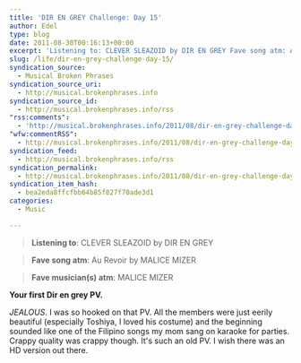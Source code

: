 ```yaml
---
title: 'DIR EN GREY Challenge: Day 15'
author: Edel
type: blog
date: 2011-08-30T00:16:13+00:00
excerpt: 'Listening to: CLEVER SLEAZOID by DIR EN GREY Fave song atm: Au Revoir by MALICE MIZER Fave musician(s) atm: MALICE MIZER Your first Dir en grey PV. JEALOUS. I was so hooked on that PV. All the members were just eerily beautiful (especially Toshiya, I loved his costume) and the beginning sounded like one of [...]'
slug: /life/dir-en-grey-challenge-day-15/
syndication_source:
  - Musical Broken Phrases
syndication_source_uri:
  - http://musical.brokenphrases.info
syndication_source_id:
  - http://musical.brokenphrases.info/rss
"rss:comments":
  - 'http://musical.brokenphrases.info/2011/08/dir-en-grey-challenge-day-15/#comments'
"wfw:commentRSS":
  - http://musical.brokenphrases.info/2011/08/dir-en-grey-challenge-day-15/feed/
syndication_feed:
  - http://musical.brokenphrases.info/rss
syndication_permalink:
  - http://musical.brokenphrases.info/2011/08/dir-en-grey-challenge-day-15/
syndication_item_hash:
  - bea2eda8ffcfbb64b85f827f70ade3d1
categories:
  - Music

---
```

> **Listening to**: CLEVER SLEAZOID by DIR EN GREY
  
> **Fave song atm**: Au Revoir by MALICE MIZER
  
> **Fave musician(s) atm**: MALICE MIZER 

**Your first Dir en grey PV.**

_JEALOUS_. I was so hooked on that PV. All the members were just eerily beautiful (especially Toshiya, I loved his costume) and the beginning sounded like one of the Filipino songs my mom sang on karaoke for parties. Crappy quality was crappy though. It's such an old PV. I wish there was an HD version out there.


